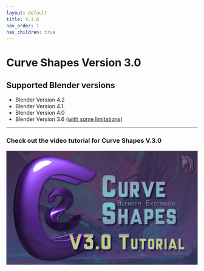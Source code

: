```yaml
---
layout: default
title: V.3.0
nav_order: 1
has_children: true
---
```


# Curve Shapes Version 3.0

## Supported Blender versions
* Blender Version 4.2 
* Blender Version 4.1
* Blender Version 4.0
* Blender Version 3.6 ([with some limitations](7-panel-mods.md#bevel))


*** 

### Check out the video tutorial for Curve Shapes V.3.0

[<img src="../assets/Tutorial.V3.0.png" width="600" height="300"
/>](https://www.youtube.com/watch?v=zF7jGvS3Y3U)
